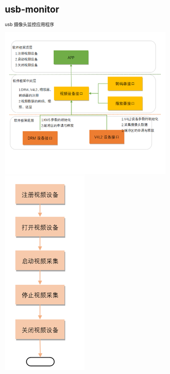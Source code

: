 # usb-monitor
usb 摄像头监控应用程序

![软件设计图：](https://github.com/bugshiyanshi/usb-monitor/blob/master/sw-desig.png)
![总流程图：](https://github.com/bugshiyanshi/usb-monitor/blob/master/tree.png)
